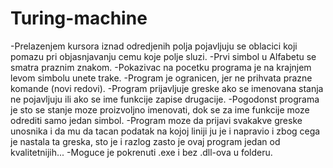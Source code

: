 # Turing-machine

-Prelazenjem kursora iznad odredjenih polja pojavljuju se oblacici koji pomazu pri objasnjavanju cemu koje polje sluzi.
-Prvi simbol u Alfabetu se smatra praznim znakom.
-Pokazivac na pocetku programa je na krajnjem levom simbolu unete trake.
-Program je ogranicen, jer ne prihvata prazne komande (novi redovi).
-Program prijavljuje greske ako se imenovana stanja ne pojavljuju ili ako se ime funkcije zapise drugacije.
-Pogodonst programa je sto se stanje moze proizvoljno imenovati, dok se za ime funkcije moze odrediti samo jedan simbol.
-Program moze da prijavi svakakve greske unosnika i da mu da tacan podatak na kojoj liniji ju je i napravio i zbog cega je nastala ta greska, sto je i razlog zasto je ovaj program jedan od kvalitetnijih...
-Moguce je pokrenuti .exe i bez .dll-ova u folderu.
